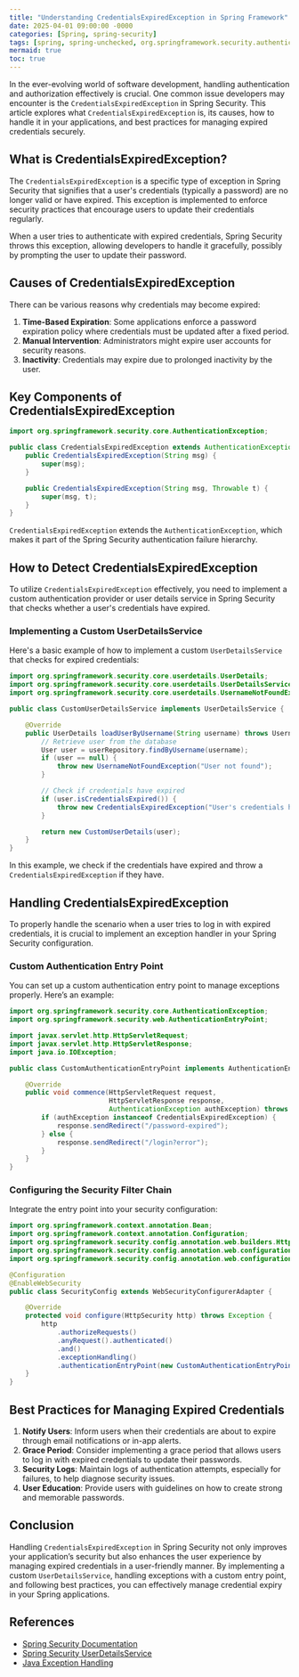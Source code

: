 ```yaml
---
title: "Understanding CredentialsExpiredException in Spring Framework"
date: 2025-04-01 09:00:00 -0000
categories: [Spring, spring-security]
tags: [spring, spring-unchecked, org.springframework.security.authentication]
mermaid: true
toc: true
---
```



In the ever-evolving world of software development, handling authentication and authorization effectively is crucial. One common issue developers may encounter is the `CredentialsExpiredException` in Spring Security. This article explores what `CredentialsExpiredException` is, its causes, how to handle it in your applications, and best practices for managing expired credentials securely.

## What is CredentialsExpiredException?

The `CredentialsExpiredException` is a specific type of exception in Spring Security that signifies that a user's credentials (typically a password) are no longer valid or have expired. This exception is implemented to enforce security practices that encourage users to update their credentials regularly.

When a user tries to authenticate with expired credentials, Spring Security throws this exception, allowing developers to handle it gracefully, possibly by prompting the user to update their password.

## Causes of CredentialsExpiredException

There can be various reasons why credentials may become expired:

1. **Time-Based Expiration**: Some applications enforce a password expiration policy where credentials must be updated after a fixed period.
2. **Manual Intervention**: Administrators might expire user accounts for security reasons.
3. **Inactivity**: Credentials may expire due to prolonged inactivity by the user.

## Key Components of CredentialsExpiredException

```java
import org.springframework.security.core.AuthenticationException;

public class CredentialsExpiredException extends AuthenticationException {
    public CredentialsExpiredException(String msg) {
        super(msg);
    }

    public CredentialsExpiredException(String msg, Throwable t) {
        super(msg, t);
    }
}
```

`CredentialsExpiredException` extends the `AuthenticationException`, which makes it part of the Spring Security authentication failure hierarchy.

## How to Detect CredentialsExpiredException

To utilize `CredentialsExpiredException` effectively, you need to implement a custom authentication provider or user details service in Spring Security that checks whether a user's credentials have expired.

### Implementing a Custom UserDetailsService

Here's a basic example of how to implement a custom `UserDetailsService` that checks for expired credentials:

```java
import org.springframework.security.core.userdetails.UserDetails;
import org.springframework.security.core.userdetails.UserDetailsService;
import org.springframework.security.core.userdetails.UsernameNotFoundException;

public class CustomUserDetailsService implements UserDetailsService {

    @Override
    public UserDetails loadUserByUsername(String username) throws UsernameNotFoundException {
        // Retrieve user from the database
        User user = userRepository.findByUsername(username);
        if (user == null) {
            throw new UsernameNotFoundException("User not found");
        }

        // Check if credentials have expired
        if (user.isCredentialsExpired()) {
            throw new CredentialsExpiredException("User's credentials have expired");
        }

        return new CustomUserDetails(user);
    }
}
```

In this example, we check if the credentials have expired and throw a `CredentialsExpiredException` if they have.

## Handling CredentialsExpiredException

To properly handle the scenario when a user tries to log in with expired credentials, it is crucial to implement an exception handler in your Spring Security configuration.

### Custom Authentication Entry Point

You can set up a custom authentication entry point to manage exceptions properly. Here’s an example:

```java
import org.springframework.security.core.AuthenticationException;
import org.springframework.security.web.AuthenticationEntryPoint;

import javax.servlet.http.HttpServletRequest;
import javax.servlet.http.HttpServletResponse;
import java.io.IOException;

public class CustomAuthenticationEntryPoint implements AuthenticationEntryPoint {

    @Override
    public void commence(HttpServletRequest request,
                         HttpServletResponse response,
                         AuthenticationException authException) throws IOException {
        if (authException instanceof CredentialsExpiredException) {
            response.sendRedirect("/password-expired");
        } else {
            response.sendRedirect("/login?error");
        }
    }
}
```

### Configuring the Security Filter Chain

Integrate the entry point into your security configuration:

```java
import org.springframework.context.annotation.Bean;
import org.springframework.context.annotation.Configuration;
import org.springframework.security.config.annotation.web.builders.HttpSecurity;
import org.springframework.security.config.annotation.web.configuration.EnableWebSecurity;
import org.springframework.security.config.annotation.web.configuration.WebSecurityConfigurerAdapter;

@Configuration
@EnableWebSecurity
public class SecurityConfig extends WebSecurityConfigurerAdapter {

    @Override
    protected void configure(HttpSecurity http) throws Exception {
        http
            .authorizeRequests()
            .anyRequest().authenticated()
            .and()
            .exceptionHandling()
            .authenticationEntryPoint(new CustomAuthenticationEntryPoint());
    }
}
```

## Best Practices for Managing Expired Credentials

1. **Notify Users**: Inform users when their credentials are about to expire through email notifications or in-app alerts.
2. **Grace Period**: Consider implementing a grace period that allows users to log in with expired credentials to update their passwords.
3. **Security Logs**: Maintain logs of authentication attempts, especially for failures, to help diagnose security issues.
4. **User Education**: Provide users with guidelines on how to create strong and memorable passwords.

## Conclusion

Handling `CredentialsExpiredException` in Spring Security not only improves your application’s security but also enhances the user experience by managing expired credentials in a user-friendly manner. By implementing a custom `UserDetailsService`, handling exceptions with a custom entry point, and following best practices, you can effectively manage credential expiry in your Spring applications.

## References

- [Spring Security Documentation](https://docs.spring.io/spring-security/site/docs/current/reference/html5/)
- [Spring Security UserDetailsService](https://docs.spring.io/spring-security/site/docs/current/reference/html5/#servlet-authentication-userdetailsservice)
- [Java Exception Handling](https://docs.oracle.com/javase/tutorial/essential/exceptions/index.html)